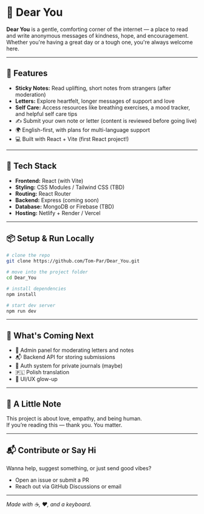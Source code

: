 # 💌 Dear You

**Dear You** is a gentle, comforting corner of the internet — a place to read and write anonymous messages of kindness, hope, and encouragement. Whether you're having a great day or a tough one, you're always welcome here.

---

## 🌸 Features

- **Sticky Notes:** Read uplifting, short notes from strangers (after moderation)
- **Letters:** Explore heartfelt, longer messages of support and love
- **Self Care:** Access resources like breathing exercises, a mood tracker, and helpful self care tips
- ✍️ Submit your own note or letter (content is reviewed before going live)
- 🌍 English-first, with plans for multi-language support
- 💻 Built with React + Vite (first React project!)

---

## 🚀 Tech Stack

- **Frontend:** React (with Vite)
- **Styling:** CSS Modules / Tailwind CSS (TBD)
- **Routing:** React Router
- **Backend:** Express (coming soon)
- **Database:** MongoDB or Firebase (TBD)
- **Hosting:** Netlify + Render / Vercel

---

## 📦 Setup & Run Locally

```bash
# clone the repo
git clone https://github.com/Tom-Par/Dear_You.git

# move into the project folder
cd Dear_You

# install dependencies
npm install

# start dev server
npm run dev
```
---

## 🌱 What's Coming Next

- 🔐 Admin panel for moderating letters and notes  
- 📬 Backend API for storing submissions  
- 📝 Auth system for private journals (maybe)  
- 🇵🇱 Polish translation  
- 🎨 UI/UX glow-up  

---

## 🤍 A Little Note

This project is about love, empathy, and being human.  
If you’re reading this — thank you. You matter.

---

## 📬 Contribute or Say Hi

Wanna help, suggest something, or just send good vibes?

- Open an issue or submit a PR  
- Reach out via GitHub Discussions or email  

---

_Made with ☕, ❤️, and a keyboard._
